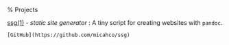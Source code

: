 % Projects

[ssg(1)](/projects/ssg.1.html) - *static site generator*
:	A tiny script for creating websites with `pandoc`.

	[GitHub](https://github.com/micahco/ssg)